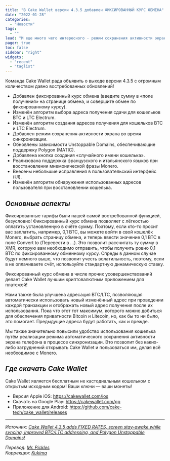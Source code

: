 ```yaml
---
title: "В Cake Wallet версии 4.3.5 добавлен ФИКСИРОВАННЫЙ КУРС ОБМЕНА"
date: "2022-01-28"
categories:
  - "Новости"
tags:
  - ""
lead: "И еще много чего интересного - режим сохранения активности экрана во время синхронизации, улучшенная адресация BTC/LTC и поддержка Polygon Unstoppable Domains!"
pager: true
toc: false
sidebar: "right"
widgets:
  - "recent"
  - "taglist"
---
```


Команда Cake Wallet рада объявить о выходе версии 4.3.5 с огромным количеством давно востребованных обновлений!

- Добавлен фиксированный курс обмена (введите сумму в «поле получения» на странице обмена, и совершите обмен по фиксированному курсу).
- Изменён алгоритм выбора адреса получения сдачи для кошельков BTC и LTC Electrum.
- Изменён алгоритм создания адресов получения для кошельков BTC и LTC Electrum.
- Добавлен режим сохранения активности экрана во время синхронизации.
- Обновлены зависимости Unstoppable Domains, обеспечивающие поддержку Polygon (MATIC).
- Добавлена кнопка создания «случайного имени кошелька».
- Реализована поддержка французского и итальянского языков при восстановлении мнемонической фразы Monero.
- Внесены небольшие исправления в пользовательский интерфейс (UI).
- Изменён алгоритм обнаружения использованных адресов пользователя при восстановлении кошелька.

## _Основные аспекты_

Фиксированные тарифы были нашей самой востребованной функцией, безусловно! Фиксированный курс обмена позволяет с лёгкостью оплатить установленную в счёте сумму. Поэтому, если кто-то просит вас заплатить, например, 0,1 BTC, вы можете войти в свой кошелёк Monero, выбрать страницу обмена, и теперь ввести значение 0,1 BTC в поле Convert to (Перевести в ...). Это позволит рассчитать ту сумму в XMR, которую вам необходимо отправить, чтобы получить ровно 0,1 BTC по фиксированному обменному курсу. Спреды в данном случае будут немного выше, что позволит учесть волатильность, поэтому, если в не оплачиваете счёт, используйте стандартную динамическую ставку.

Фиксированный курс обмена в числе прочих усовершенствований делает Cake Wallet лучшим криптовалютным приложением для платежей!

Нами также была улучшена адресация BTC/LTC, позволяющая автоматически использовать новый изменённый адрес при проведении каждой транзакции и отображать новый адрес получения после их использования. Пока что этот тот максимум, которого можно добиться для обеспечения приватности Bitcoin и Litecoin, но, как бы то ни было, это помогает. Предыдущие адреса будут работать, как и прежде.

Мы также значительно повысили удобство использования кошелька путём реализации режима автоматического сохранения активности экрана телефона в процессе синхронизации. Это позволит без каких-либо затруднений открывать Cake Wallet и пользоваться им, делая всё необходимое с Monero.

## _Где скачать Cake Wallet_

Cake Wallet является бесплатным не кастодиальным кошельком с открытым исходным кодом! Ваши ключи — ваши монеты!
- Версия Apple iOS: https://cakewallet.com/ios
- Скачать на Google Play: https://cakewallet.com/gp
- Приложение для Android: https://github.com/cake-tech/cake_wallet/releases

---

_Источник: [Cake Wallet 4.3.5 adds FIXED RATES, screen stay-awake while syncing, improved BTC/LTC addressing, and Polygon Unstoppable Domains!](https://www.reddit.com/r/cakelabs/comments/se9tzi/update_cake_wallet_435_adds_fixed_rates_screen/)_

_Перевод: [Mr. Pickles](https://t.me/v1docq47)_  
_Коррекция: [Kukima](https://t.me/Kukima)_
